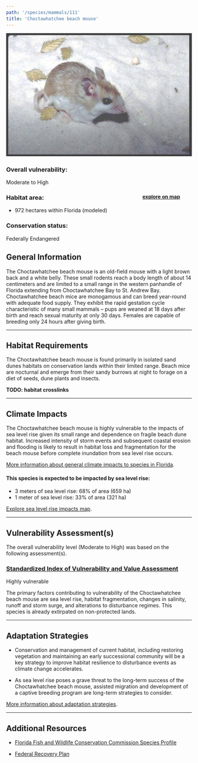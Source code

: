 ```yaml
---
path: '/species/mammals/111'
title: 'Choctawhatchee beach mouse'
---
```


<content-header icon="rodents" title="Choctawhatchee beach mouse" subtitle="Peromyscus polionotus allophrys">
</content-header>

<div id="TopSection">

<div class="header-photo"><img src="111.jpg" alt="Photo for 111"/></div>

<div>

### Overall vulnerability:

<div class="vulnerability vulnerability-high">Moderate to High</div>

<h3>Habitat area: 
<a href="/species/mammals/111/map" style="float:right;font-size:smaller;margin-right: 2rem;">
<fa-icon name="map"></fa-icon>
explore on map
</a>
</h3>

-   972 hectares within Florida (modeled)


### Conservation status:

Federally Endangered

</div>
</div>

## General Information

The Choctawhatchee beach mouse is an old-field mouse with a light brown back and a white belly.  These small rodents reach a body length of about 14 centimeters and are limited to a small range in the western panhandle of Florida extending from Choctawhatchee Bay to St. Andrew Bay.  Choctawhatchee beach mice are monogamous and can breed year-round with adequate food supply.  They exhibit the rapid gestation cycle characteristic of many small mammals – pups are weaned at 18 days after birth and reach sexual maturity at only 30 days.  Females are capable of breeding only 24 hours after giving birth.

<hr />

## Habitat Requirements

The Choctawhatchee beach mouse is found primarily in isolated sand dunes habitats on conservation lands within their limited range.  Beach mice are nocturnal and emerge from their sandy burrows at night to forage on a diet of seeds, dune plants and insects.

**TODO: habitat crosslinks**

<hr />

## Climate Impacts

The Choctawhatchee beach mouse is highly vulnerable to the impacts of sea level rise given its small range and dependence on fragile beach dune habitat.  Increased intensity of storm events and subsequent coastal erosion and flooding is likely to result in habitat loss and fragmentation for the beach mouse before complete inundation from sea level rise occurs.

[More information about general climate impacts to species in Florida](/impacts/species).


#### This species is expected to be impacted by sea level rise:

- 3 meters of sea level rise: 68% of area (659 ha)
- 1 meter of sea level rise: 33% of area (321 ha)

[Explore sea level rise impacts map](/species/mammals/111/map).


<hr />

## Vulnerability Assessment(s)

The overall vulnerability level (Moderate to High) was based on the following assessment(s).
#### 
<div class="vulnerability-header">
<h3><a href="/impacts/vulnerability/sivva/species">Standardized Index of Vulnerability and Value Assessment</a></h3>
<div class="vulnerability vulnerability-high">Highly vulnerable</div>
</div> 

The primary factors contributing to vulnerability of the Choctawhatchee beach mouse  are sea level rise, habitat fragmentation, changes in salinity, runoff and storm surge, and alterations to disturbance regimes. This species is already extirpated on non-protected lands.


<hr />

## Adaptation Strategies

- Conservation and management of current habitat, including restoring vegetation and maintaining an early successional community will be a key strategy to improve habitat resilience to disturbance events as climate change accelerates.

- As sea level rise poses a grave threat to the long-term success of the Choctawhatchee beach mouse, assisted migration and development of a captive breeding program are long-term strategies to consider.

[More information about adaptation strategies](/strategies).

<hr />


## Additional Resources

- [Florida Fish and Wildlife Conservation Commission Species Profile](https://myfwc.com/wildlifehabitats/profiles/mammals/land/choctawhatchee-beach-mouse/)

- [Federal Recovery Plan](https://ecos.fws.gov/docs/recovery_plan/870812.pdf)
